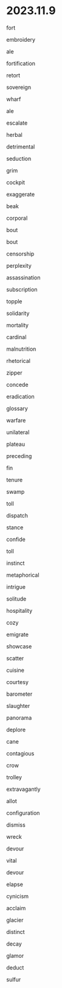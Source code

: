 # 2023.11.9

fort  

embroidery 

ale

fortification

retort

sovereign

wharf

ale 

escalate

herbal

detrimental

seduction

grim

cockpit

exaggerate

beak

corporal

bout

bout

censorship

perplexity

assassination

subscription

topple

solidarity

mortality

cardinal

malnutrition

rhetorical

zipper

concede

eradication

glossary

warfare

unilateral

plateau

preceding

fin

tenure

swamp

toll

dispatch

stance

confide

toll

instinct

metaphorical

intrigue

solitude

hospitality

cozy

emigrate

showcase

scatter

cuisine

courtesy

barometer

slaughter

panorama

deplore

cane

contagious

crow

trolley

extravagantly

allot

configuration

dismiss

wreck

devour

vital

devour

elapse

cynicism

acclaim

glacier

distinct

decay

glamor

deduct

sulfur



